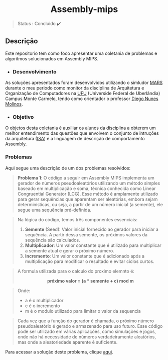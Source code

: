 <h1 align="center"> Assembly-mips </h1>

 > Status : Concluido ✔️

 ## Descrição
   Este repositorio tem como foco apresentar uma coletania de problemas e algoritmos solucionados em Assembly MIPS. 
   
  - ### Desenvolvimento
   As soluções apresentados foram desenvolvidos utilizando o simludor [MARS](https://courses.missouristate.edu/KenVollmar/mars/) durante o meu periodo como monitor da disciplina de Arquitetura e Organização de Computadores na [UFU](https://www.ufu.br) (Universide Federal de Uberlândia) Campus Monte Carmelo, tendo como orientador o professor [Diego Nunes Molinos](https://github.com/DiegoMolinos).
   
  - ### Objetivo
   O objetos desta coletania é auxiliar os alunos da disciplina a obterem um melhor entendimento das questões que envolvem o conjunto de intruções da arquitetura ([ISA](https://www.cs.cmu.edu/afs/cs/academic/class/15740-f97/public/doc/mips-isa.pdf)) e a linguagem de descrição de comportamento Assembly. 

### Problemas
Aqui segue uma descrição de um dos problemas resolvidos:

> **Problema 1**: O código a seguir em Assembly MIPS implementa um gerador de números pseudoaleatórios utilizando um método simples baseado em multiplicação e soma, técnica conhecida como Linear Congruential Generator (LCG). Esse método é amplamente utilizado para gerar sequências que aparentam ser aleatórias, embora sejam determinísticas, ou seja, a partir de um número inicial (a semente), ele segue uma sequência pré-definida.

> Na lógica do código, temos três componentes essenciais:
> 1. **Semente** (Seed): Valor inicial fornecido ao gerador para iniciar a sequência. A partir dessa semente, os próximos valores da sequência são calculados.
> 2. **Multiplicador**: Um valor constante que é utilizado para multiplicar a semente atual e gerar o próximo número.
> 3. **Incremento**: Um valor constante que é adicionado após a multiplicação para modificar o resultado e evitar ciclos curtos.

> A formula utilizada para o calculo do proximo elemnto é: <br>
> <p align="center"><strong>próximo valor = (a * semente + c) mod m</strong></p>

> Onde:
> + a é o multiplicador
> + c é o incremento
> + m é o modulo utilizado para limitar o valor da sequencia

>   Cada vez que a função do gerador é chamada, o próximo número pseudoaleatório é gerado e armazenado para uso futuro. Esse código pode ser utilizado em várias aplicações, como simulações e jogos, onde não há necessidade de números verdadeiramente aleatórios, mas onde a aleatoriedade aparente é suficiente.


Para acessar a solução deste problema, clique [aqui](https://github.com/RvXp/Assembly-mips/blob/main/pseudoaleatorios.asm).
